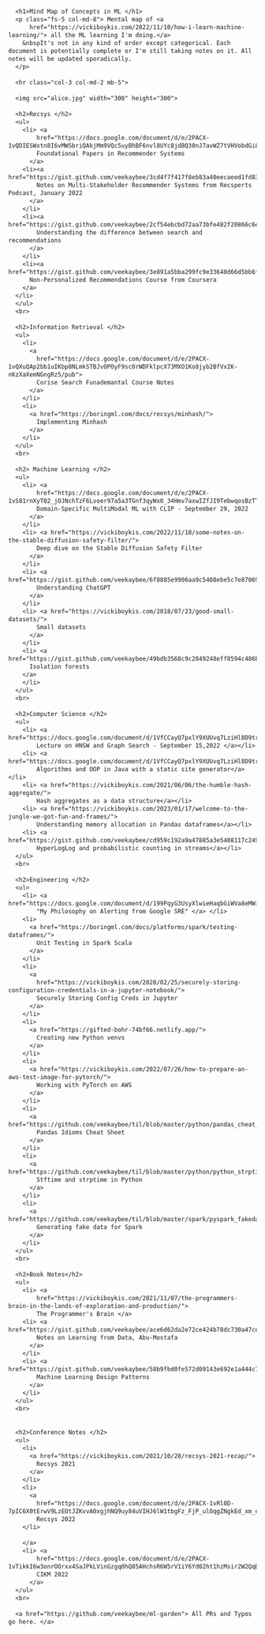 
      <h1>Mind Map of Concepts in ML </h1>
      <p class="fs-5 col-md-8"> Mental map of <a
          href="https://vickiboykis.com/2022/11/10/how-i-learn-machine-learning/"> all the ML learning I'm doing.</a>
        &nbspIt's not in any kind of order except categorical. Each document is potentially complete or I'm still taking notes on it. All notes will be updated sporadically. 
      </p>

      <hr class="col-3 col-md-2 mb-5">

      <img src="alice.jpg" width="300" height="300">

      <h2>Recsys </h2>
      <ul>
        <li> <a
            href="https://docs.google.com/document/d/e/2PACX-1vQDIESWxtn8I6vMWSbriQAkjMm9VQc5uyBhBF6nvl8UYc8jdBQ30nJ7avWZ7tVHVobdGi8lhC8Tx94B/pub">
            Foundational Papers in Recommender Systems
          </a>
        <li><a href="https://gist.github.com/veekaybee/3cd4f7f417f8eb83a40eecaeed1fd83a">
            Notes on Multi-Stakeholder Recommender Systems from Recsperts Podcast, January 2022
          </a>
        </li>
        <li><a href="https://gist.github.com/veekaybee/2cf54ebcbd72aa73bfe482f20866c6ef">
            Understanding the difference between search and recommendations
          </a>
        </li>
        <li><a href="https://gist.github.com/veekaybee/3e891a5bba299fc9e33640d66d5bb6f2">
          Non-Personalized Recommendations Course from Coursera
        </a>
      </li>
      </ul>
      <br>

      <h2>Information Retrieval </h2>
      <ul>
        <li>
          <a
            href="https://docs.google.com/document/d/e/2PACX-1vQXuQAp2bb1uIKbp8NLmkSTBJvOPOyF9sc0rWDFklpcX73MXO1Ko8jyb2BfVxIK-nKzXaXemNGngRz5/pub">
            Corise Search Funademantal Course Notes
          </a>
        </li>
        <li>
          <a href="https://boringml.com/docs/recsys/minhash/">
            Implementing Minhash
          </a>
        </li>
      </ul>
      <br>

      <h2> Machine Learning </h2>
      <ul>
        <li> <a
            href="https://docs.google.com/document/d/e/2PACX-1vS81rnXyT02_jOJNchTzF6Lvoer97a5a3TGnf3qyWx0_34Hmv7axwIZfJI9TebwqosBzTTiAakPrM6Z/pub">
            Domain-Specific MultiModal ML with CLIP - September 29, 2022
          </a>
        </li>
        <li> <a href="https://vickiboykis.com/2022/11/18/some-notes-on-the-stable-diffusion-safety-filter/">
            Deep dive on the Stable Diffusion Safety Filter
          </a>
        </li>
        <li> <a href="https://gist.github.com/veekaybee/6f8885e9906aa9c5408ebe5c7e870698">
            Understanding ChatGPT
          </a>
        </li>
        <li> <a href="https://vickiboykis.com/2018/07/23/good-small-datasets/">
            Small datasets
          </a>
        </li>
        <li> <a href="https://gist.github.com/veekaybee/49bdb3568c9c2849248eff8594c486bc">
          Isolation forests
        </a>
        </li>
      </ul>
      <br>

      <h2>Computer Science </h2>
      <ul>
        <li> <a href="https://docs.google.com/document/d/1VfCCayQ7pxlY9XUUvq7LziHl8D9trhA4t7xdVVOzeS8/edit">
            Lecture on HNSW and Graph Search - September 15,2022 </a></li>
        <li> <a href="https://docs.google.com/document/d/1VfCCayQ7pxlY9XUUvq7LziHl8D9trhA4t7xdVVOzeS8/edit">
            Algorithms and OOP in Java with a static site generator</a></li>
        <li> <a href="https://vickiboykis.com/2021/06/06/the-humble-hash-aggregate/">
            Hash aggregates as a data structure</a></li>
        <li> <a href="https://vickiboykis.com/2023/01/17/welcome-to-the-jungle-we-got-fun-and-frames/">
            Understanding memory allocation in Pandas dataframes</a></li>
        <li> <a href="https://gist.github.com/veekaybee/cd959c192a9a47885a3e5408117c2499">
            HyperLogLog and probabilistic counting in streams</a></li>
      </ul>
      <br>

      <h2>Engineering </h2>
      <ul>
        <li> <a href="https://docs.google.com/document/d/199PqyG3UsyXlwieHaqbGiWVa8eMWi8zzAn0YfcApr8Q/edit">
            "My Philosophy on Alerting from Google SRE" </a> </li>
        <li>
          <a href="https://boringml.com/docs/platforms/spark/testing-dataframes/">
            Unit Testing in Spark Scala
          </a>
        </li>
        <li>
          <a
            href="https://vickiboykis.com/2020/02/25/securely-storing-configuration-credentials-in-a-jupyter-notebook/">
            Securely Storing Config Creds in Jupyter
          </a>
        </li>
        <li>
          <a href="https://gifted-bohr-74bf66.netlify.app/">
            Creating new Python venvs
          </a>
        </li>
        <li>
          <a href="https://vickiboykis.com/2022/07/26/how-to-prepare-an-aws-test-image-for-pytorch/">
            Working with PyTorch on AWS
          </a>
        </li>
        <li>
          <a href="https://github.com/veekaybee/til/blob/master/python/pandas_cheat_sheet.md">
            Pandas Idioms Cheat Sheet
          </a>
        </li>
        <li>
          <a href="https://github.com/veekaybee/til/blob/master/python/python_strptime.md">
            Stftime and strptime in Python
          </a>
        </li>
        <li>
          <a href="https://github.com/veekaybee/til/blob/master/spark/pyspark_fakedata.md">
            Generating fake data for Spark
          </a>
        </li>
      </ul>
      <br>

      <h2>Book Notes</h2>
      <ul>
        <li> <a
            href="https://vickiboykis.com/2021/11/07/the-programmers-brain-in-the-lands-of-exploration-and-production/">
            The Programmer's Brain </a>
        <li> <a href="https://gist.github.com/veekaybee/ace6d62da2e72ce424b78dc730a47ce9">
            Notes on Learning from Data, Abu-Mostafa
          </a>
        </li>
        <li> <a href="https://gist.github.com/veekaybee/58b9fbd0fe572d09143e692e1a444c79">
            Machine Learning Design Patterns
          </a>
        </li>
      </ul>
      <br>


      <h2>Conference Notes </h2>
      <ul>
        <li>
          <a href="https://vickiboykis.com/2021/10/28/recsys-2021-recap/">
            Recsys 2021
          </a>
        </li>
        <li>
          <a
            href="https://docs.google.com/document/d/e/2PACX-1vRl0D-7pIC6X0tErwV9LzEOtJZKvvA0xgjhNQ9uy84uVIHJ6lW1tbgFz_FjP_ulOqgZNgkEd_xm_esV/pub">
            Recsys 2022
        </li>

        </a>
        <li> <a
            href="https://docs.google.com/document/d/e/2PACX-1vTikkI6w3onrOOrxx4SaJPkLVinGzgq0hQ85AHchsR6W5rV1iY6Yd02ht1hzMsir2W2QqDcq_CtCfHT/pub">
            CIKM 2022
          </a>
      </ul>
      <br>

      <a href="https://github.com/veekaybee/ml-garden"> All PRs and Typos go here. </a>

